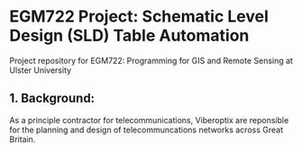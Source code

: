 # EGM722 Project: Schematic Level Design (SLD) Table Automation

Project repository for EGM722: Programming for GIS and Remote Sensing at Ulster University

## 1. Background:

As a principle contractor for telecommunications, Viberoptix are reponsible for the planning and design of telecommuncations networks across Great Britain.
